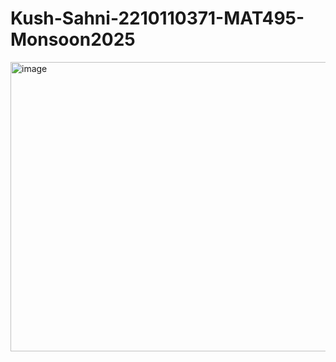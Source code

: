 ﻿# Kush-Sahni-2210110371-MAT495-Monsoon2025

<img width="932" height="463" alt="image" src="https://github.com/user-attachments/assets/5af827af-d854-4c63-bb4d-c7d4d6d7ea26" />
